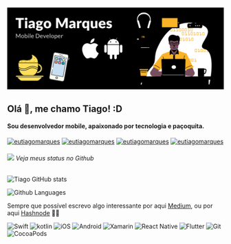 ![capa github](https://github.com/eutiagomarques/eutiagomarques/blob/main/images/nova_capa.png)  

## Olá 👋, me chamo Tiago! :D
#### Sou desenvolvedor mobile, apaixonado por tecnologia e paçoquita.

<p> 
<a href="https://www.linkedin.com/in/eutiagomarques/" target="_blank"><img src="https://img.shields.io/badge/LinkedIn-0077B5?style=for-the-badge&logo=linkedin&logoColor=white" alt="eutiagomarques" /></a>
<a href="https://fb.com/soutiagomarques" target="_blank"><img src="https://img.shields.io/badge/Facebook-1877F2?style=for-the-badge&logo=facebook&logoColor=white" alt="eutiagomarques" /></a>
<a href="https://instagram.com/eutiagomarques_" target="_blank"><img src="https://img.shields.io/badge/Instagram-E4405F?style=for-the-badge&logo=instagram&logoColor=white" alt="eutiagomarques"  /></a>
<a href="https://twitter.com/eutiagomarques" target="_blank"><img src="https://img.shields.io/badge/Twitter-1DA1F2?style=for-the-badge&logo=twitter&logoColor=white" alt="eutiagomarques"  /></a>
</p>


###### <img src="https://media.giphy.com/media/VgCDAzcKvsR6OM0uWg/giphy.gif" width="50"> Veja meus status no Github 
![Tiago GitHub stats](https://github-readme-stats.vercel.app/api?username=eutiagomarques&show_icons=true&theme=radical)

![Github Languages](https://github-readme-stats.vercel.app/api/top-langs/?username=eutiagomarques&layout=compact&theme=radical)

Sempre que possível escrevo algo interessante por aqui [Medium](https://medium.com/@soutiagomarques), ou por aqui [Hashnode](https://eutiagomarques.hashnode.dev/) ✍🏼


![Swift](https://img.shields.io/badge/Swift-FA7343?style=for-the-badge&logo=swift&logoColor=white)
![kotlin](https://img.shields.io/badge/Kotlin-0095D5?&style=for-the-badge&logo=kotlin&logoColor=white)
![iOS](https://img.shields.io/badge/iOS-000000?style=for-the-badge&logo=ios&logoColor=white)
![Android](https://img.shields.io/badge/Android-3DDC84?style=for-the-badge&logo=android&logoColor=white)
![Xamarin](https://img.shields.io/badge/Xamarin-3498DB?style=for-the-badge&logo=xamarin&logoColor=white)
![React Native](https://img.shields.io/badge/React_Native-20232A?style=for-the-badge&logo=react&logoColor=61DAFB)
![Flutter](https://img.shields.io/badge/Flutter-02569B?style=for-the-badge&logo=flutter&logoColor=white)
![Git](https://img.shields.io/badge/Git-F05032?style=for-the-badge&logo=git&logoColor=white)
![CocoaPods](https://img.shields.io/badge/cocoapods-FA2A02?style=for-the-badge&logo=cocoapods&logoColor=white)

